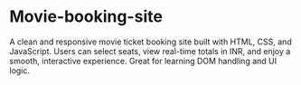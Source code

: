 # Movie-booking-site
A clean and responsive movie ticket booking site built with HTML, CSS, and JavaScript. Users can select seats, view real-time totals in INR, and enjoy a smooth, interactive experience. Great for learning DOM handling and UI logic.
